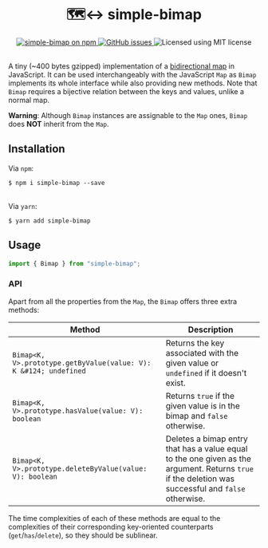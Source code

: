 <div align="center">
  <h1>🗺️↔️ simple-bimap</h1>
  <a href="https://www.npmjs.com/package/simple-bimap">
    <img src="https://img.shields.io/npm/v/simple-bimap" alt="simple-bimap on npm">
  </a>
  <a href="https://github.com/aleksander-ciesielski/simple-bimap/issues">
    <img src="https://img.shields.io/github/issues/aleksander-ciesielski/simple-bimap" alt="GitHub issues">
  </a>
  <img src="https://img.shields.io/npm/l/simple-bimap" alt="Licensed using MIT license">
</div>
<br />

A tiny (~400 bytes gzipped) implementation of a [bidirectional map](https://en.wikipedia.org/wiki/Bidirectional_map) in JavaScript. It can be used interchangeably with the JavaScript `Map` as `Bimap` implements its whole interface while also providing new methods. Note that `Bimap` requires a bijective relation between the keys and values, unlike a normal map.

**Warning**: Although `Bimap` instances are assignable to the `Map` ones, `Bimap` does **NOT** inherit from the `Map`.
## Installation
Via `npm`:
```
$ npm i simple-bimap --save
```
\
Via `yarn`:
```
$ yarn add simple-bimap
```

## Usage

```js
import { Bimap } from "simple-bimap";
```

### API
Apart from all the properties from the `Map`, the `Bimap` offers three extra methods:

| Method                                                           | Description                                                                                                                                                                                                                                     |
|------------------------------------------------------------------|-------------------------------------------------------------------------------------------------------------------------------------------------------------------------------------------------------------------------------------------------|
| `Bimap<K, V>.prototype.getByValue(value: V): K &#124; undefined` | Returns the key associated with the given value or `undefined` if it doesn't exist. |
| `Bimap<K, V>.prototype.hasValue(value: V): boolean`              | Returns `true` if the given value is in the bimap and `false` otherwise.                                                                                                                                                                        |
| `Bimap<K, V>.prototype.deleteByValue(value: V): boolean`         | Deletes a bimap entry that has a value equal to the one given as the argument. Returns `true` if the deletion was successful and `false` otherwise.                                                                                             |

The time complexities of each of these methods are equal to the complexities of their corresponding key-oriented counterparts (`get`/`has`/`delete`), so they should be sublinear.
